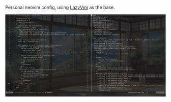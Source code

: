 Personal neovim config, using [LazyVim](https://github.com/LazyVim/LazyVim) as the base.

![screenshot](./public/vim.png)
